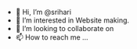 - 👋 Hi, I’m @srihari
- 👀 I’m interested in Website making.
- 💞️ I’m looking to collaborate on 
- 📫 How to reach me ...

<!---
sriharisteyp/sriharisteyp is a ✨ special ✨ repository because its `README.md` (this file) appears on your GitHub profile.
You can click the Preview link to take a look at your changes.
--->
